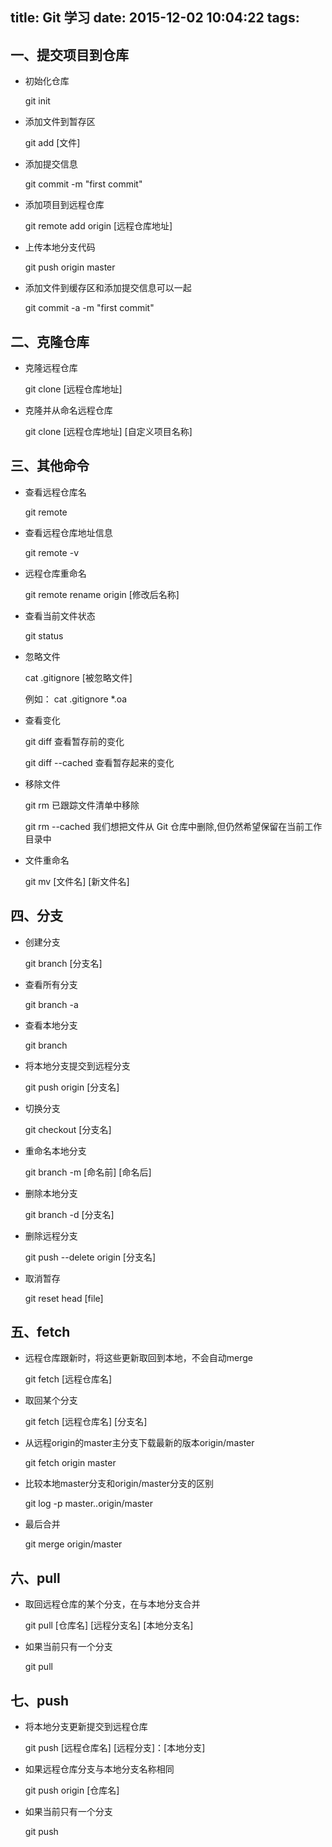title: Git 学习
date: 2015-12-02 10:04:22
tags:
---
## 一、提交项目到仓库
- 初始化仓库

     git init

- 添加文件到暂存区

     git add [文件]

- 添加提交信息

     git commit -m "first commit"

- 添加项目到远程仓库
  
     git remote add origin [远程仓库地址]

- 上传本地分支代码

     git push origin master

- 添加文件到缓存区和添加提交信息可以一起

     git commit -a -m "first commit" 

## 二、克隆仓库

- 克隆远程仓库
   
    git clone [远程仓库地址] 

- 克隆并从命名远程仓库
                                                                                          
    git clone [远程仓库地址] [自定义项目名称]


## 三、其他命令

- 查看远程仓库名

     git remote

- 查看远程仓库地址信息

     git remote -v

- 远程仓库重命名

     git remote rename origin [修改后名称]

- 查看当前文件状态

     git status

- 忽略文件

     cat  .gitignore [被忽略文件]

     例如：
     cat  .gitignore *.oa
- 查看变化

     git diff  查看暂存前的变化

     git diff --cached 查看暂存起来的变化

- 移除文件

     git rm  已跟踪文件清单中移除
    
     git rm --cached 我们想把文件从 Git 仓库中删除,但仍然希望保留在当前工作目录中

- 文件重命名

     git mv [文件名] [新文件名]
        

## 四、分支

- 创建分支

     git branch [分支名]

- 查看所有分支

     git branch -a

- 查看本地分支

     git branch

- 将本地分支提交到远程分支

    git push origin [分支名]

- 切换分支

    git checkout [分支名]

- 重命名本地分支

    git branch -m [命名前] [命名后]

- 删除本地分支

    git branch -d [分支名]

- 删除远程分支

    git push --delete origin [分支名]

- 取消暂存

    git reset head [file]

## 五、fetch

- 远程仓库跟新时，将这些更新取回到本地，不会自动merge

    git fetch [远程仓库名] 

- 取回某个分支
  
    git fetch [远程仓库名] [分支名]

- 从远程origin的master主分支下载最新的版本origin/master

    git fetch origin master 

- 比较本地master分支和origin/master分支的区别

    git log -p master..origin/master

- 最后合并
 
    git merge origin/master

## 六、pull 

- 取回远程仓库的某个分支，在与本地分支合并

    git pull [仓库名] [远程分支名] [本地分支名]

- 如果当前只有一个分支
  
    git pull

## 七、push

- 将本地分支更新提交到远程仓库

    git push [远程仓库名] [远程分支]：[本地分支]

- 如果远程仓库分支与本地分支名称相同
  
    git push origin [仓库名]

- 如果当前只有一个分支

    git push 

  


    




   



     





